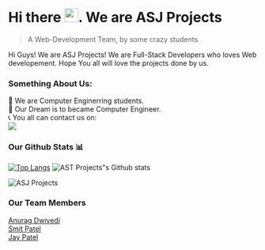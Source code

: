 # Hi there <img src="https://user-images.githubusercontent.com/1303154/88677602-1635ba80-d120-11ea-84d8-d263ba5fc3c0.gif" width="28px">. We are ASJ Projects
> A Web-Development Team, by some crazy students


Hi Guys! We are ASJ Projects! We are Full-Stack Developers who loves Web developement. Hope You all will love the projects done by us.

### Something About Us:

📖 We are Computer Enginerring students. </br>
🔬 Our Dream is to became Computer Engineer. </br>
📞 You all can contact us on: </br>
 <a href="jaypatelxd1314@gmail.com"><img src="https://img.shields.io/badge/Gmail-white.svg?style=for-the-badge&logo=gmail"></a>

### Our Github Stats 📊


[![Top Langs](https://github-readme-stats.vercel.app/api/top-langs/?username=ASJ-PROJECTS&layout=compact&theme=radical)](https://github.com/ASJ-PROJECTS)
![AST Projects"s Github stats](https://github-readme-stats.vercel.app/api?username=ASJ-PROJECTS&show_icons=true&theme=tokyonight)
<p align="left"> <img src="https://komarev.com/ghpvc/?username=ASJ-PROJECTS&label=Profile%20Views&color=orange&style=flat-square" alt="ASJ Projects" /> </p>


### Our Team Members

[Anurag Dwivedi](https://github.com/anuragdwi) </br>
[Smit Patel](https://github.com/smitpatel-7162) </br>
[Jay Patel](https://github.com/AmYaguchi) </br>
